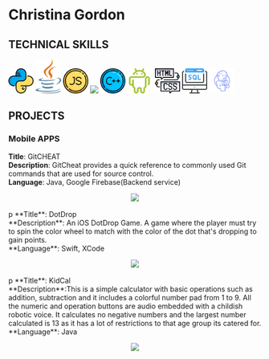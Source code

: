 # Christina Gordon

## TECHNICAL SKILLS

<img src="images/reshot-icon-python-L432GEZMNS.svg" width="10%"/> <img src="images/java.svg" width="10%"/> <img src="images/reshot-icon-javascript-QPKNA94BZV.svg" width="10%"/> <img src="https://github.com/user-attachments/assets/94a12613-3202-4d23-9c15-23fc1ab6ffd0" width="10%"/> <img src="images/reshot-icon-cpp-K2ZLQP3RH8.svg" width="10%"/> <img src="images/reshot-icon-android-PRH35EK6VU.svg" width="10%"/> <img src="images/reshot-icon-coding-html.svg" width="10%"/>  <img src="images/reshot-icon-sql-server-KM3FTNEQ9X.svg" width="10%"/> <img src="images/jenkins.svg" width="10%"/> 


## PROJECTS

### Mobile APPS<br>
**Title**: GitCHEAT<br>
**Description**: GitCheat provides a quick reference to commonly used Git commands that are used for source control.<br>
**Language**: Java, Google Firebase(Backend service)<br>
<p align="center">
<img src="images/AndroidAppGitCheat.gif" width="30%"/> <br>
</p>p
**Title**: DotDrop<br>
**Description**: An iOS DotDrop Game. A game where the player must try to spin the color wheel to match with the color of the dot that's dropping to gain points.<br>
**Language**: Swift, XCode<br>
<p align="center">
<img src="images/SimulatorScreenRecordingDotDrop.gif" width="30%"/> <br>
</p>p
**Title**: KidCal<br>
**Description**:This is a simple calculator with basic operations such as addition, subtraction and it includes a colorful number pad from 1 to 9. All the numeric and operation buttons are audio embedded with a childish robotic voice. It calculates no negative numbers and the largest number calculated is 13 as it has a lot of restrictions to that age group its catered for.<br>
**Language**: Java<br>
<p align="center">
<img src="images/AndroidAppKidCal.gif" width="30%"/><br>
</p>

